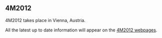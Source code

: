 ## 4M2012

4M2012 takes place in Vienna, Austria.

All the latest up to date information will appear on the [4M2012 webpages](/4m-association/conference/201.md).